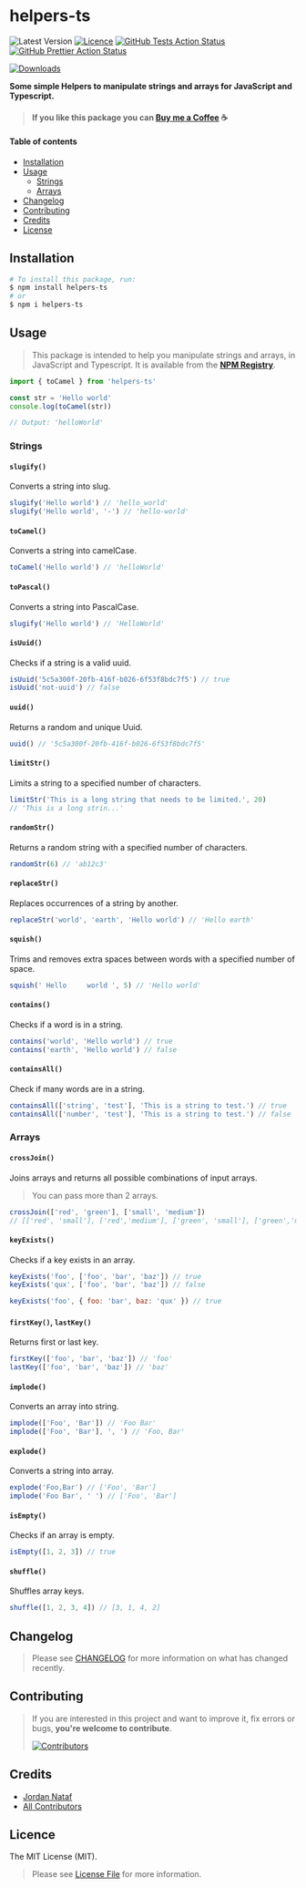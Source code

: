 # helpers-ts

![Latest Version](https://img.shields.io/github/v/tag/jornatf/helpers-ts?label=version&style=flat-square)
[![Licence](https://img.shields.io/github/license/jornatf/helpers-ts?label=license&style=flat-square)](LICENCE.md)
[![GitHub Tests Action Status](https://img.shields.io/github/actions/workflow/status/jornatf/helpers-ts/run-tests.yml?branch=main&label=tests&style=flat-square)](https://github.com/jornatf/helpers-ts/actions?query=workflow%3Arun-tests+branch%3Amain)
[![GitHub Prettier Action Status](https://img.shields.io/github/actions/workflow/status/jornatf/helpers-ts/fix-styling-code.yml?branch=main&label=code+style&style=flat-square)](https://github.com/jornatf/helpers-ts/actions?query=workflow%3Afix-styling-code+branch%3Amain)

[![Downloads](https://img.shields.io/npm/dt/helpers-ts?label=downloads&style=flat-square)](https://www.npmjs.com/package/helpers-ts)

**Some simple Helpers to manipulate strings and arrays for JavaScript and Typescript.**

> #### If you like this package you can [Buy me a Coffee](https://www.buymeacoffee.com/jornatf) ☕️

#### Table of contents

-   [Installation](#introduction)
-   [Usage](#usage)
    -   [Strings](#strings)
    -   [Arrays](#arrays)
-   [Changelog](#changelog)
-   [Contributing](#contributing)
-   [Credits](#credits)
-   [License](#license)

## Installation

```bash
# To install this package, run:
$ npm install helpers-ts
# or
$ npm i helpers-ts
```

## Usage

> This package is intended to help you manipulate strings and arrays, in JavaScript and Typescript. It is available from the **[NPM Registry](https://www.npmjs.com/package/helpers-ts)**.

```javascript
import { toCamel } from 'helpers-ts'

const str = 'Hello world'
console.log(toCamel(str))

// Output: 'helloWorld'
```

### Strings

#### `slugify()`

Converts a string into slug.

```javascript
slugify('Hello world') // 'hello_world'
slugify('Hello world', '-') // 'hello-world'
```

#### `toCamel()`

Converts a string into camelCase.

```javascript
toCamel('Hello world') // 'helloWorld'
```

#### `toPascal()`

Converts a string into PascalCase.

```javascript
slugify('Hello world') // 'HelloWorld'
```

#### `isUuid()`

Checks if a string is a valid uuid.

```javascript
isUuid('5c5a300f-20fb-416f-b026-6f53f8bdc7f5') // true
isUuid('not-uuid') // false
```

#### `uuid()`

Returns a random and unique Uuid.

```javascript
uuid() // '5c5a300f-20fb-416f-b026-6f53f8bdc7f5'
```

#### `limitStr()`

Limits a string to a specified number of characters.

```javascript
limitStr('This is a long string that needs to be limited.', 20)
// 'This is a long strin...'
```

#### `randomStr()`

Returns a random string with a specified number of characters.

```javascript
randomStr(6) // 'ab12c3'
```

#### `replaceStr()`

Replaces occurrences of a string by another.

```javascript
replaceStr('world', 'earth', 'Hello world') // 'Hello earth'
```

#### `squish()`

Trims and removes extra spaces between words with a specified number of space.

```javascript
squish(' Hello     world ', 5) // 'Hello world'
```

#### `contains()`

Checks if a word is in a string.

```javascript
contains('world', 'Hello world') // true
contains('earth', 'Hello world') // false
```

#### `containsAll()`

Check if many words are in a string.

```javascript
containsAll(['string', 'test'], 'This is a string to test.') // true
containsAll(['number', 'test'], 'This is a string to test.') // false
```

### Arrays

#### `crossJoin()`

Joins arrays and returns all possible combinations of input arrays.

> You can pass more than 2 arrays.

```javascript
crossJoin(['red', 'green'], ['small', 'medium'])
// [['red', 'small'], ['red','medium'], ['green', 'small'], ['green','medium']]
```

#### `keyExists()`

Checks if a key exists in an array.

```javascript
keyExists('foo', ['foo', 'bar', 'baz']) // true
keyExists('qux', ['foo', 'bar', 'baz']) // false

keyExists('foo', { foo: 'bar', baz: 'qux' }) // true
```

#### `firstKey()`, `lastKey()`

Returns first or last key.

```javascript
firstKey(['foo', 'bar', 'baz']) // 'foo'
lastKey(['foo', 'bar', 'baz']) // 'baz'
```

#### `implode()`

Converts an array into string.

```javascript
implode(['Foo', 'Bar']) // 'Foo Bar'
implode(['Foo', 'Bar'], ', ') // 'Foo, Bar'
```

#### `explode()`

Converts a string into array.

```javascript
explode('Foo,Bar') // ['Foo', 'Bar']
implode('Foo Bar', ' ') // ['Foo', 'Bar']
```

#### `isEmpty()`

Checks if an array is empty.

```javascript
isEmpty([1, 2, 3]) // true
```

#### `shuffle()`

Shuffles array keys.

```javascript
shuffle([1, 2, 3, 4]) // [3, 1, 4, 2]
```

## Changelog

> Please see [CHANGELOG](CHANGELOG.md) for more information on what has changed recently.

## Contributing

> If you are interested in this project and want to improve it, fix errors or bugs, **you're welcome to contribute**.
>
> [![Contributors](https://img.shields.io/github/contributors/jornatf/helpers-ts?style=flat-square)](../../contributors)

## Credits

-   [Jordan Nataf](https://github.com/jornatf)
-   [All Contributors](../../contributors)

## Licence

The MIT License (MIT).

> Please see [License File](LICENSE.md) for more information.

```

```
